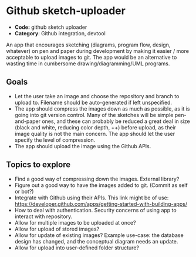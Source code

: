 # Github sketch-uploader

* **Code:** github sketch uploader
* **Category**: Github integration, devtool

An app that encourages sketching (diagrams, program flow, design, whatever) on pen and paper during development by making it easier / more acceptable to upload images to git. The app would be an alternative to wasting time in cumbersome drawing/diagramming/UML programs.

## Goals

* Let the user take an image and choose the repository and branch to upload to. Filename should be auto-generated if left unspecified.
* The app should compress the images down as much as possible, as it is going into git version control. Many of the sketches will be simple pen-and-paper ones, and these can probably be reduced a great deal in size (black and white, reducing color depth, ++) before upload, as their image quality is not the main concern. The app should let the user specify the level of compression. 
* The app should upload the image using the Github APIs.

## Topics to explore

* Find a good way of compressing down the images. External library?
* Figure out a good way to have the images added to git. (Commit as self or bot?)
* Integrate with Github using their APIs. This link might be of use: https://developer.github.com/apps/getting-started-with-building-apps/
* How to deal with authentication. Security concerns of using app to interact with repository.
* Allow for multiple images to be uploaded at once? 
* Allow for upload of stored images?
* Allow for update of existing images? Example use-case: the database design has changed, and the conceptual diagram needs an update.
* Allow for upload into user-defined folder structure?
